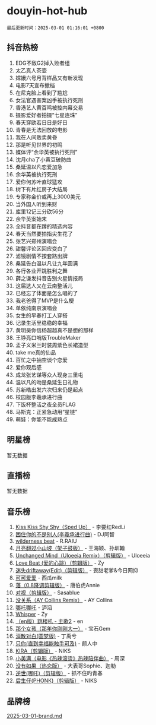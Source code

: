 # douyin-hot-hub

`最后更新时间：2025-03-01 01:16:01 +0800`

## 抖音热榜

1. EDG不敌G2掉入败者组
1. 太乙真人茶壶
1. 嫦娥六号月背样品又有新发现
1. 电影7天宣布撤档
1. 在尼克脸上看到了尴尬
1. 女法官遇害案凶手被执行死刑
1. 香港艺人黄百鸣被控内幕交易
1. 摄影爱好者拍摄“七星连珠”
1. 春天穿欧若日日是好日
1. 青春是无法回放的电影
1. 我在人间贩卖黄昏
1. 那是听见世界的初鸣
1. 媒体评“余华英被执行死刑”
1. 沈月cha了小黄豆破防曲
1. 桑延温以凡恋爱加急
1. 余华英被执行死刑
1. 爱你何苏叶直球猛攻
1. 树下有片红房子大结局
1. 专家称金价或再上3000美元
1. 当外国人听到来财
1. 库里12记三分砍56分
1. 余华英案始末
1. 全抖音都在蹲的精选内容
1. 春天当然要拍指尖生花了
1. 张艺兴郑州演唱会
1. 甜馨评论区回应变白了
1. 滤镜剧情不按套路出牌
1. 桑延告白温以凡让九年圆满
1. 各行各业开跳胜利之舞
1. 薛之谦发抖音告别火星情报局
1. 这届达人又在云南整活儿
1. 已经忘了体面是怎么唱的了
1. 我老爸得了MVP是什么梗
1. 单依纯南京演唱会
1. 女生的早春打工人穿搭
1. 记录生活里稳稳的幸福
1. 黄明昊你信杨超越真不是想的那样
1. 王铮亮口哨版TroubleMaker
1. 孟子义米兰时装周紫色长裙造型
1. take me真的仙品
1. 百忙之中抽空谈个恋爱
1. 爱你观后感
1. 成龙张艺谋等众人现身三里屯
1. 温以凡的吻是桑延生日礼物
1. 苏新皓出发六次归来仍是起点
1. 校园版李羲承进行曲
1. 下饭杯整活之夜全员FLAG
1. 马斯克：正紧急动用“星链”
1. 萌娃：你能不能成熟点

## 明星榜

暂无数据

## 直播榜

暂无数据

## 音乐榜

1. [Kiss Kiss Shy Shy（Sped Up）](https://sf5-hl-cdn-tos.douyinstatic.com/obj/tos-cn-ve-2774/oYpXDAeGgQK0zfPaji7iKUixpCXFGILeLGmvYA) - 李要红RedLi
1. [困住你的不是别人(李羲承进行曲)](https://sf5-hl-cdn-tos.douyinstatic.com/obj/tos-cn-ve-2774/okWrrVL1iQGZbfHVeCPAe7IaerYfM2jEQi5mNI) - DJ阿智
1. [wilderness beat](https://sf5-hl-cdn-tos.douyinstatic.com/obj/tos-cn-ve-2774/o0oBmODSFCpfFdLRGzAAFC2ah9AIMEQfAOueVE) - R.RAIU
1. [月亮翻过小山坡（架子鼓版）](https://sf5-hl-cdn-tos.douyinstatic.com/obj/tos-cn-ve-2774/oMNeN2LYSVP6MMtoAQFGfeQDeftQqYPEErIl8Y) - 王海颖、孙圳翰
1. [Unchanged Mind（Uloeeia Remix）（剪辑版）](https://sf5-hl-cdn-tos.douyinstatic.com/obj/tos-cn-ve-2774/oIHYu1YfsziJqmggAqBsXOiiI2Y1QB6I61RsMW) - Uloeeia
1. [Love Beat  (爱的心跳）（剪辑版）](https://sf5-hl-cdn-tos.douyinstatic.com/obj/tos-cn-ve-2774/oUlARwvEINIisZ9nCnKMZiYFGfCCYLtDADDBge) - Zy
1. [迷失driftaway(Edit)（剪辑版）](https://sf3-cdn-tos.douyinstatic.com/obj/tos-cn-ve-2774/ogaa1xGNeFO6FCaMgO8PzzAceEI4fBLDMi15H3) - 喪甜老爹&今日网抑
1. [可可爱爱](https://sf5-hl-cdn-tos.douyinstatic.com/obj/tos-cn-ve-2774/0deb1e75aea643b9927ba26aaafa29dd) - 西瓜milk
1. [落（0.8降调剪辑版）](https://sf5-hl-cdn-tos.douyinstatic.com/obj/tos-cn-ve-2774/ociN0WUv3APijBYr6DUmAHmdkZ5MjM6gIF3iA) - 唐伯虎Annie
1. [对视（剪辑版）](https://sf5-hl-cdn-tos.douyinstatic.com/obj/tos-cn-ve-2774/ogKtIhiB0WfAa18F9z3uWODMtZi2ysB1VuAIsQ) - Sasablue
1. [没关系（AY Collins Remix）](https://sf5-hl-cdn-tos.douyinstatic.com/obj/tos-cn-ve-2774/oIBbI5Ghw4zdUCQMJrDEFaAQilZP3EIDSi7MW) - AY Collins
1. [哪吒哪吒](https://sf5-hl-cdn-tos.douyinstatic.com/obj/tos-cn-ve-2774/oUkQCgCDnBanFehFEFQDxCQntAOIfp9gyZYFVo) - 沪滔
1. [Whisper](https://sf5-hl-cdn-tos.douyinstatic.com/obj/tos-cn-ve-2774/oEeYKDxIDCFuArkftgkGqCnG7xZtRC2rEMKBQi) - Zy
1. [（en版）跳楼机 - 主歌2](https://sf5-hl-cdn-tos.douyinstatic.com/obj/tos-cn-ve-2774/oklN6GvgQ2L8DpPeaAGf1gPeyKzjXFwHIwoCZv) - en
1. [那个女孩（那年你刚刚大一）](https://sf6-cdn-tos.douyinstatic.com/obj/tos-cn-ve-2774/o4IZw7TlivwiBBBMA2rIgWrGNIrjFroh6bPqQ) - 宝石Gem
1. [消散对白(圆梦版)](https://sf5-hl-cdn-tos.douyinstatic.com/obj/tos-cn-ve-2774/og4jB5I5IizzoZVAAAzWgBMAsMDWoArfwBOiFs) - 丁禹兮
1. [只你(直到幸福能触手可及)](https://sf3-cdn-tos.douyinstatic.com/obj/tos-cn-ve-2774/o0lBkRDzFTeaVSUz3ZZSCBVtZ5DIMQGfgmEAuE) - 颜人中
1. [KIRA（剪辑版）](https://sf5-hl-cdn-tos.douyinstatic.com/obj/tos-cn-ve-2774/o0Bq3TvdHqOfzihWrHyABMociuMA3Inwsbx9Wi) - NIKS
1. [小美满（电影《热辣滚烫》热辣陪伴曲）](https://sf5-hl-cdn-tos.douyinstatic.com/obj/tos-cn-ve-2774/o0GAn2lSgfZIDUgtevCGDQYnFg4CwnrBaxbTZL) - 周深
1. [没有如果（热恋版）](https://sf5-hl-cdn-tos.douyinstatic.com/obj/tos-cn-ve-2774/o4iETqbxIThtCXlBeV0DfAhZsbCFGhagYupnMx) - 大表哥Sophie、迦勒
1. [逆世(哪吒)（剪辑版）](https://sf5-hl-cdn-tos.douyinstatic.com/obj/tos-cn-ve-2774/oMIEZAfEogrLnzfDWMBiZKCWuXIUFLtRDsOFWs) - 抓不住旳青春
1. [后生仔(PHONK)（剪辑版）](https://sf5-hl-cdn-tos.douyinstatic.com/obj/tos-cn-ve-2774/o0TzmfumdQAJ1aGG9F5LfTXIYeGcqYKRPAeFdJ) - NIKS

## 品牌榜

[2025-03-01-brand.md](2025-03-01-brand.md)
